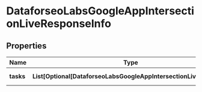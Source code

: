 # DataforseoLabsGoogleAppIntersectionLiveResponseInfo


## Properties

| Name | Type | Description | Notes |
|------------ | ------------- | ------------- | -------------|
**tasks** | **List[Optional[DataforseoLabsGoogleAppIntersectionLiveTaskInfo]]** | array of tasks |[optional]|